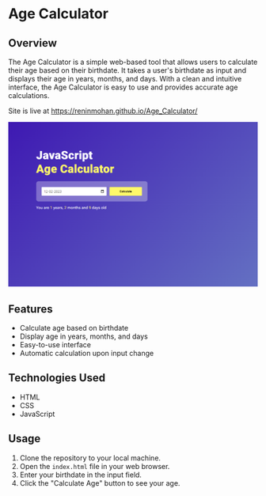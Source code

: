 # Age Calculator
## Overview

The Age Calculator is a simple web-based tool that allows users to calculate their age based on their birthdate. It takes a user's birthdate as input and displays their age in years, months, and days. With a clean and intuitive interface, the Age Calculator is easy to use and provides accurate age calculations.

Site is live at https://reninmohan.github.io/Age_Calculator/

![Age Calculator](./assets/age_calculator_screenshot.png)


## Features

- Calculate age based on birthdate
- Display age in years, months, and days
- Easy-to-use interface
- Automatic calculation upon input change

## Technologies Used

- HTML
- CSS
- JavaScript

## Usage

1. Clone the repository to your local machine.
2. Open the `index.html` file in your web browser.
3. Enter your birthdate in the input field.
4. Click the "Calculate Age" button to see your age.




